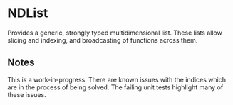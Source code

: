 # NDList
Provides a generic, strongly typed multidimensional list. These lists allow slicing and indexing, and broadcasting of functions across them.

## Notes
This is a work-in-progress. There are known issues with the indices which are in the process of being solved. The failing unit tests highlight many of these issues.